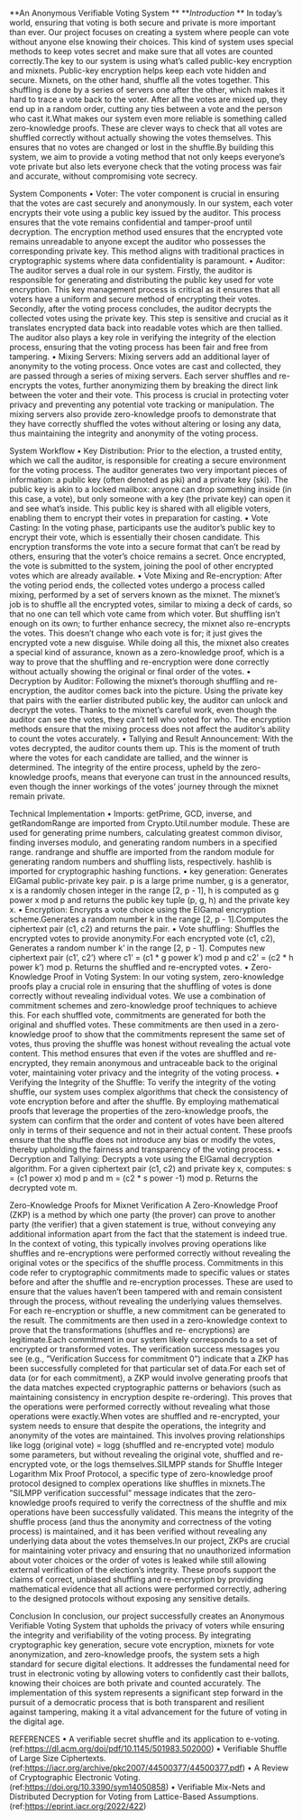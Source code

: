 **An Anonymous Verifiable Voting System
**
**_Introduction_
**
In today’s world, ensuring that voting is both secure and private is more important than ever. Our project focuses on
creating a system where people can vote without anyone else knowing their choices. This kind of system uses special
methods to keep votes secret and make sure that all votes are counted correctly.The key to our system is using what’s
called public-key encryption and mixnets. Public-key encryption helps keep each vote hidden and secure. Mixnets, on the
other hand, shuffle all the votes together. This shuffling is done by a series of servers one after the other, which makes it
hard to trace a vote back to the voter. After all the votes are mixed up, they end up in a random order, cutting any ties
between a vote and the person who cast it.What makes our system even more reliable is something called zero-knowledge
proofs. These are clever ways to check that all votes are shuffled correctly without actually showing the votes themselves.
This ensures that no votes are changed or lost in the shuffle.By building this system, we aim to provide a voting method
that not only keeps everyone’s vote private but also lets everyone check that the voting process was fair and accurate,
without compromising vote secrecy.

System Components
• Voter: The voter component is crucial in ensuring that the votes are cast securely and anonymously. In our system, each
voter encrypts their vote using a public key issued by the auditor. This process ensures that the vote remains confidential and
tamper-proof until decryption. The encryption method used ensures that the encrypted vote remains unreadable to anyone
except the auditor who possesses the corresponding private key. This method aligns with traditional practices in cryptographic
systems where data confidentiality is paramount.
• Auditor: The auditor serves a dual role in our system. Firstly, the auditor is responsible for generating and distributing the
public key used for vote encryption. This key management process is critical as it ensures that all voters have a uniform and
secure method of encrypting their votes. Secondly, after the voting process concludes, the auditor decrypts the collected votes
using the private key. This step is sensitive and crucial as it translates encrypted data back into readable votes which are then
tallied. The auditor also plays a key role in verifying the integrity of the election process, ensuring that the voting process has
been fair and free from tampering.
• Mixing Servers: Mixing servers add an additional layer of anonymity to the voting process. Once votes are cast and collected,
they are passed through a series of mixing servers. Each server shuffles and re-encrypts the votes, further anonymizing them
by breaking the direct link between the voter and their vote. This process is crucial in protecting voter privacy and preventing
any potential vote tracking or manipulation. The mixing servers also provide zero-knowledge proofs to demonstrate that they
have correctly shuffled the votes without altering or losing any data, thus maintaining the integrity and anonymity of the voting
process.

System Workflow
• Key Distribution: Prior to the election, a trusted entity, which we call the auditor, is responsible for creating a secure
environment for the voting process. The auditor generates two very important pieces of information: a public key (often denoted
as pki) and a private key (ski). The public key is akin to a locked mailbox: anyone can drop something inside (in this case, a
vote), but only someone with a key (the private key) can open it and see what’s inside. This public key is shared with all eligible
voters, enabling them to encrypt their votes in preparation for casting.
• Vote Casting: In the voting phase, participants use the auditor’s public key to encrypt their vote, which is essentially their
chosen candidate. This encryption transforms the vote into a secure format that can’t be read by others, ensuring that the
voter’s choice remains a secret. Once encrypted, the vote is submitted to the system, joining the pool of other encrypted votes
which are already available.
• Vote Mixing and Re-encryption: After the voting period ends, the collected votes undergo a process called mixing, performed
by a set of servers known as the mixnet. The mixnet’s job is to shuffle all the encrypted votes, similar to mixing a deck of cards,
so that no one can tell which vote came from which voter. But shuffling isn’t enough on its own; to further enhance secrecy,
the mixnet also re-encrypts the votes. This doesn’t change who each vote is for; it just gives the encrypted vote a new disguise.
While doing all this, the mixnet also creates a special kind of assurance, known as a zero-knowledge proof, which is a way to
prove that the shuffling and re-encryption were done correctly without actually showing the original or final order of the votes.
• Decryption by Auditor: Following the mixnet’s thorough shuffling and re-encryption, the auditor comes back into the picture.
Using the private key that pairs with the earlier distributed public key, the auditor can unlock and decrypt the votes. Thanks
to the mixnet’s careful work, even though the auditor can see the votes, they can’t tell who voted for who. The encryption
methods ensure that the mixing process does not affect the auditor’s ability to count the votes accurately.
• Tallying and Result Announcement: With the votes decrypted, the auditor counts them up. This is the moment of truth
where the votes for each candidate are tallied, and the winner is determined. The integrity of the entire process, upheld by the
zero-knowledge proofs, means that everyone can trust in the announced results, even though the inner workings of the votes’
journey through the mixnet remain private.

Technical Implementation
• Imports: getPrime, GCD, inverse, and getRandomRange are imported from Crypto.Util.number module. These are used for
generating prime numbers, calculating greatest common divisor, finding inverses modulo, and generating random numbers in a
specified range. randrange and shuffle are imported from the random module for generating random numbers and shuffling lists,
respectively. hashlib is imported for cryptographic hashing functions.
• key generation: Generates ElGamal public-private key pair. p is a large prime number, g is a generator, x is a randomly
chosen integer in the range [2, p - 1], h is computed as g power x mod p and returns the public key tuple (p, g, h) and the
private key x.
• Encryption: Encrypts a vote choice using the ElGamal encryption scheme.Generates a random number k in the range [2, p -
1].Computes the ciphertext pair (c1, c2) and returns the pair.
• Vote shuffling: Shuffles the encrypted votes to provide anonymity.For each encrypted vote (c1, c2), Generates a random number
k’ in the range [2, p - 1]. Computes new ciphertext pair (c1’, c2’) where c1’ = (c1 * g power k’) mod p and c2’ = (c2 * h power
k’) mod p. Returns the shuffled and re-encrypted votes.
• Zero-Knowledge Proof in Voting System: In our voting system, zero-knowledge proofs play a crucial role in ensuring that
the shuffling of votes is done correctly without revealing individual votes. We use a combination of commitment schemes and
zero-knowledge proof techniques to achieve this. For each shuffled vote, commitments are generated for both the original and
shuffled votes. These commitments are then used in a zero-knowledge proof to show that the commitments represent the same
set of votes, thus proving the shuffle was honest without revealing the actual vote content. This method ensures that even if
the votes are shuffled and re-encrypted, they remain anonymous and untraceable back to the original voter, maintaining voter
privacy and the integrity of the voting process.
• Verifying the Integrity of the Shuffle: To verify the integrity of the voting shuffle, our system uses complex algorithms
that check the consistency of vote encryption before and after the shuffle. By employing mathematical proofs that leverage the
properties of the zero-knowledge proofs, the system can confirm that the order and content of votes have been altered only in
terms of their sequence and not in their actual content. These proofs ensure that the shuffle does not introduce any bias or
modify the votes, thereby upholding the fairness and transparency of the voting process.
• Decryption and Tallying: Decrypts a vote using the ElGamal decryption algorithm. For a given ciphertext pair (c1, c2) and
private key x, computes: s = (c1 power x) mod p and m = (c2 * s power -1) mod p. Returns the decrypted vote m.


Zero-Knowledge Proofs for Mixnet Verification
A Zero-Knowledge Proof (ZKP) is a method by which one party (the prover) can prove to another party (the verifier) that
a given statement is true, without conveying any additional information apart from the fact that the statement is indeed
true. In the context of voting, this typically involves proving operations like shuffles and re-encryptions were performed
correctly without revealing the original votes or the specifics of the shuffle process. Commitments in this code refer to
cryptographic commitments made to specific values or states before and after the shuffle and re-encryption processes.
These are used to ensure that the values haven’t been tampered with and remain consistent through the process, without
revealing the underlying values themselves. For each re-encryption or shuffle, a new commitment can be generated to the
result. The commitments are then used in a zero-knowledge context to prove that the transformations (shuffles and re-
encryptions) are legitimate.Each commitment in our system likely corresponds to a set of encrypted or transformed votes.
The verification success messages you see (e.g., ”Verification Success for commitment 0”) indicate that a ZKP has been
successfully completed for that particular set of data.For each set of data (or for each commitment), a ZKP would involve
generating proofs that the data matches expected cryptographic patterns or behaviors (such as maintaining consistency
in encryption despite re-ordering). This proves that the operations were performed correctly without revealing what
those operations were exactly.When votes are shuffled and re-encrypted, your system needs to ensure that despite the
operations, the integrity and anonymity of the votes are maintained. This involves proving relationships like logg (original
vote) = logg (shuffled and re-encrypted vote) modulo some parameters, but without revealing the original vote, shuffled
and re-encrypted vote, or the logs themselves.SILMPP stands for Shuffle Integer Logarithm Mix Proof Protocol, a specific
type of zero-knowledge proof protocol designed to complex operations like shuffles in mixnets.The ”SILMPP verification
successful” message indicates that the zero-knowledge proofs required to verify the correctness of the shuffle and mix
operations have been successfully validated. This means the integrity of the shuffle process (and thus the anonymity and
correctness of the voting process) is maintained, and it has been verified without revealing any underlying data about
the votes themselves.In our project, ZKPs are crucial for maintaining voter privacy and ensuring that no unauthorized
information about voter choices or the order of votes is leaked while still allowing external verification of the election’s
integrity. These proofs support the claims of correct, unbiased shuffling and re-encryption by providing mathematical
evidence that all actions were performed correctly, adhering to the designed protocols without exposing any sensitive
details.


Conclusion
In conclusion, our project successfully creates an Anonymous Verifiable Voting System that upholds the privacy of voters
while ensuring the integrity and verifiability of the voting process. By integrating cryptographic key generation, secure
vote encryption, mixnets for vote anonymization, and zero-knowledge proofs, the system sets a high standard for secure
digital elections. It addresses the fundamental need for trust in electronic voting by allowing voters to confidently cast
their ballots, knowing their choices are both private and counted accurately. The implementation of this system represents
a significant step forward in the pursuit of a democratic process that is both transparent and resilient against tampering,
making it a vital advancement for the future of voting in the digital age.


REFERENCES
• A verifiable secret shuffle and its application to e-voting. (ref:https://dl.acm.org/doi/pdf/10.1145/501983.502000)
• Verifiable Shuffle of Large Size Ciphertexts. (ref:https://iacr.org/archive/pkc2007/44500377/44500377.pdf)
• A Review of Cryptographic Electronic Voting. (ref:https://doi.org/10.3390/sym14050858)
• Verifiable Mix-Nets and Distributed Decryption for Voting from Lattice-Based Assumptions.
(ref:https://eprint.iacr.org/2022/422)




